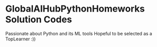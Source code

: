 # GlobalAIHubPythonHomeworks Solution Codes 
Passionate about Python and its ML tools
Hopeful to be selected as a TopLearner :))


